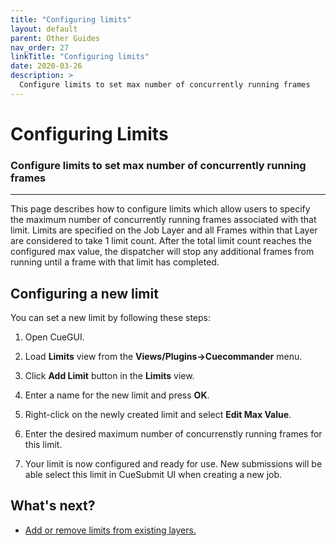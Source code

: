 ```yaml
---
title: "Configuring limits"
layout: default
parent: Other Guides
nav_order: 27
linkTitle: "Configuring limits"
date: 2020-03-26
description: >
  Configure limits to set max number of concurrently running frames
---
```


# Configuring Limits

### Configure limits to set max number of concurrently running frames

---

This page describes how to configure limits which allow users to specify 
the maximum number of concurrently running frames associated with that limit.
Limits are specified on the Job Layer and all Frames within that Layer are 
considered to take 1 limit count. After the total limit count reaches the 
configured max value, the dispatcher will stop any additional frames from 
running until a frame with that limit has completed.

## Configuring a new limit

You can set a new limit by following these steps:

1.  Open CueGUI.

1.  Load **Limits** view from the **Views/Plugins->Cuecommander** menu.

1.  Click **Add Limit** button in the **Limits** view.

1. Enter a name for the new limit and press **OK**.

1. Right-click on the newly created limit and select **Edit Max Value**.

1. Enter the desired maximum number of concurrenstly running frames for this limit.

1. Your limit is now configured and ready for use. New submissions will be able select this limit in CueSubmit UI when creating a new job.

## What's next?
*  [Add or remove limits from existing layers.](/docs/user-guides/adding-removing-limits/)
